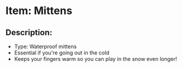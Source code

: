 # Item: Mittens

## Description: 
* Type: Waterproof mittens
* Essential if you're going out in the cold 
* Keeps your fingers warm so you can play in the snow even longer!